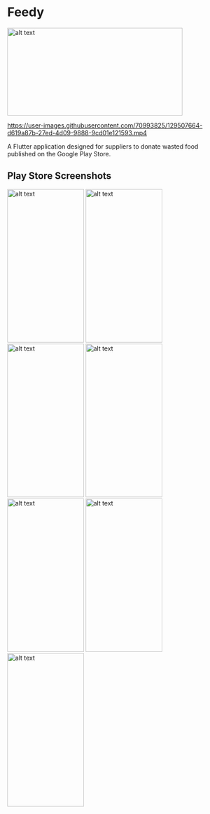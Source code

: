 # Feedy
<img src="https://user-images.githubusercontent.com/70993825/129505246-93ab9d5f-5ae2-429f-9216-cf967043c48d.png" alt="alt text" width="400" height="200">


https://user-images.githubusercontent.com/70993825/129507664-d619a87b-27ed-4d09-9888-9cd01e121593.mp4


A Flutter application designed for suppliers to donate wasted food published on the Google Play Store.

## Play Store Screenshots
<img src="https://user-images.githubusercontent.com/70993825/129505389-f38676ed-8bf4-43e7-b52c-7306b79cca03.png" alt="alt text" width="175" height="350"> <img src="https://user-images.githubusercontent.com/70993825/129506532-c6532cf4-bd23-4f22-8787-5b3e5c17075a.png" alt="alt text" width="175" height="350"> <img src="https://user-images.githubusercontent.com/70993825/129506549-6de9b090-a212-4ca1-8460-f6cf85d73161.png" alt="alt text" width="175" height="350"> <img src="https://user-images.githubusercontent.com/70993825/129506606-90a097eb-e631-4bd2-b548-91a8ca4d5561.png" alt="alt text" width="175" height="350"> <img src="https://user-images.githubusercontent.com/70993825/129506660-6d0cb028-dd69-4856-b1aa-8a54c779edbd.png" alt="alt text" width="175" height="350"> <img src="https://user-images.githubusercontent.com/70993825/129506722-4fbc8aa4-c17a-42fe-beb7-ed49ae530e16.png" alt="alt text" width="175" height="350"> <img src="https://user-images.githubusercontent.com/70993825/129506771-cf155816-5b17-4c9a-bd83-9326059a058d.png" alt="alt text" width="175" height="350">
